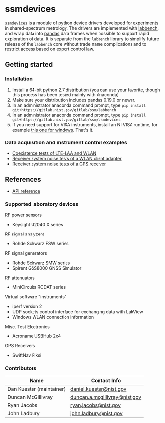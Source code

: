 # ssmdevices
`ssmdevices` is a module of python device drivers developed for experiments in shared-spectrum metrology.
The drivers are implemented with [labbench](https://gitlab.nist.gov/gitlab/ssm/labbench), and wrap data into [pandas](http://pandas.pydata.org/) data frames when possible to support rapid exploration of data.
It is separate from the `labbench` library to simplify future release of the `labbench` core without trade name complications and to restrict
access based on export control law.

## Getting started
### Installation
1. Install a 64-bit python 2.7 distribution (you can use your favorite, though this process has been tested mainly with Anaconda)
2. Make sure your distribution includes pandas 0.19.0 or newer.
3. In an administrator anaconda command prompt, type `pip install git+https://gitlab.nist.gov/gitlab/ssm/labbench`
4. In an administrator anaconda command prompt, type `pip install git+https://gitlab.nist.gov/gitlab/ssm/ssmdevices`
5. If you need support for VISA instruments, install an NI VISA runtime, for example [this one for windows](http://download.ni.com/support/softlib/visa/NI-VISA/16.0/Windows/NIVISA1600runtime.exe).
That's it.

### Data acquisition and instrument control examples
* [Coexistence tests of LTE-LAA and WLAN](examples/lte-laa-wlan.ipynb)
* [Receiver system noise tests of a WLAN client adapter](examples/wlan-noise-sweep.ipynb)
* [Receiver system noise tests of a GPS receiver](examples/gps-noise-sweep.ipynb)

## References
* [API reference](http://ssm.ipages.nist.gov/ssmdevices/)

### Supported laboratory devices
RF power sensors
* Keysight U2040 X series

RF signal analyzers
* Rohde Schwarz FSW series 

RF signal generators
* Rohde Schwarz SMW series
* Spirent GSS8000 GNSS Simulator

RF attenuators
* MiniCircuits RCDAT series

Virtual software "instruments"
* iperf version 2
* UDP sockets control interface for exchanging data with LabView
* Windows WLAN connection information
 
Misc. Test Electronics
* Acroname USBHub 2x4

GPS Receivers
* SwiftNav Piksi

### Contributors
| Name  |  Contact Info |
|---|---|
| Dan Kuester (maintainer)  |  <daniel.kuester@nist.gov> |
| Duncan McGillivray  | <duncan.a.mcgillivray@nist.gov>  |
| Ryan Jacobs | <ryan.jacobs@nist.gov> |
| John Ladbury | <john.ladbury@nist.gov> |

